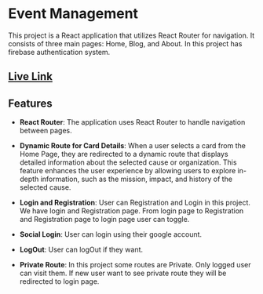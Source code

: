 # Event Management

This project is a React application that utilizes React Router for navigation. It consists of three main pages: Home, Blog, and About. In this project has firebase authentication system.

## [Live Link](https://event-management-44f5e.web.app/)

## Features

- **React Router**: The application uses React Router to handle navigation between pages.

- **Dynamic Route for Card Details**: When a user selects a card from the Home Page, they are redirected to a dynamic route that displays detailed information about the selected cause or organization. This feature enhances the user experience by allowing users to explore in-depth information, such as the mission, impact, and history of the selected cause.

- **Login and Registration**: User can Registration and Login in this project. We have login and Registration page. From login page to Registration and Registration page to login page user can toggle.

- **Social Login**: User can login using their google account.

- **LogOut**: User can logOut if they want.

- **Private Route**: In this project some routes are Private. Only logged user can visit them. If new user want to see private route they will be redirected to login page.
